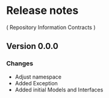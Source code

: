 # Release notes
( Repository Information Contracts )

## Version 0.0.0
### Changes
* Adjust namespace
* Added Exception
* Added initial Models and Interfaces